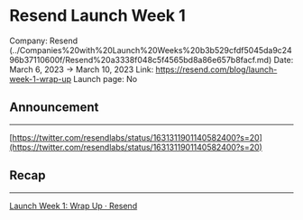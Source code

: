 # Resend Launch Week 1

Company: Resend (../Companies%20with%20Launch%20Weeks%20b3b529cfdf5045da9c2496b37110600f/Resend%20a3338f048c5f4565bd8a86e657b8facf.md)
Date: March 6, 2023 → March 10, 2023
Link: https://resend.com/blog/launch-week-1-wrap-up
Launch page: No

## Announcement

---

[https://twitter.com/resendlabs/status/1631311901140582400?s=20](https://twitter.com/resendlabs/status/1631311901140582400?s=20)

## Recap

---

[Launch Week 1: Wrap Up · Resend](https://resend.com/blog/launch-week-1-wrap-up)